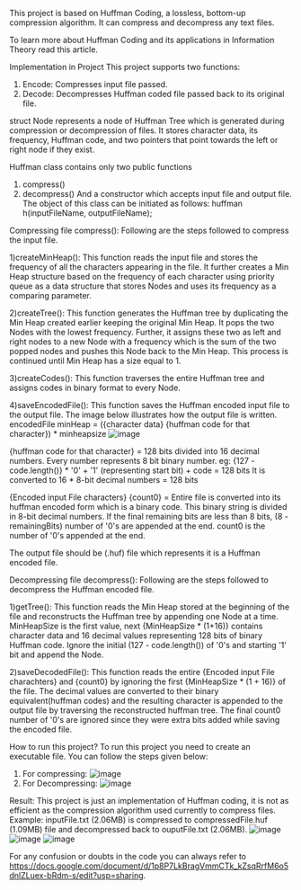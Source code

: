 This project is based on Huffman Coding, a lossless, bottom-up compression algorithm. It can compress and decompress any text files.

To learn more about Huffman Coding and its applications in Information Theory read this article.

Implementation in Project
This project supports two functions:
1) Encode: Compresses input file passed.
2) Decode: Decompresses Huffman coded file passed back to its original file.

struct Node represents a node of Huffman Tree which is generated during compression or decompression of files. It stores character data, its frequency, Huffman code, and two pointers that point towards the left or right node if they exist.

Huffman class contains only two public functions
1) compress()
2) decompress()
And a constructor which accepts input file and output file. The object of this class can be initiated as follows: huffman h(inputFileName, outputFileName);

Compressing file compress(): Following are the steps followed to compress the input file.

1)createMinHeap(): This function reads the input file and stores the frequency of all the characters appearing in the file. It further creates a Min Heap structure based on the frequency of each character using priority queue as a data structure that stores Nodes and uses its frequency as a comparing parameter.

2)createTree(): This function generates the Huffman tree by duplicating the Min Heap created earlier keeping the original Min Heap. It pops the two Nodes with the lowest frequency. Further, it assigns these two as left and right nodes to a new Node with a frequency which is the sum of the two popped nodes and pushes this Node back to the Min Heap. This process is continued until Min Heap has a size equal to 1.

3)createCodes(): This function traverses the entire Huffman tree and assigns codes in binary format to every Node.

4)saveEncodedFile(): This function saves the Huffman encoded input file to the output file. The image below illustrates how the output file is written.
encodedFile
minHeap = ({character data} {huffman code for that character}) * minheapsize
![image](https://github.com/RaumdeuterTM25/https---github.com-RaumdeuterTM25-ByteSqueeze/assets/92806873/75cd6cd6-347e-43a8-b6d8-bf26a65c9ce3)


{huffman code for that character} = 128 bits divided into 16 decimal numbers. Every number represents 8 bit binary number.
eg: {127 - code.length()} * '0' + '1' (representing start bit) + code = 128 bits
It is converted to 16 * 8-bit decimal numbers = 128 bits

{Encoded input File characters} {count0} = Entire file is converted into its huffman encoded form which is a binary code. This binary string is divided in 8-bit decimal numbers. If the final remaining bits are less than 8 bits, (8 - remainingBits) number of '0's are appended at the end. count0 is the number of '0's appended at the end.

The output file should be (.huf) file which represents it is a Huffman encoded file.

Decompressing file decompress(): Following are the steps followed to decompress the Huffman encoded file.

1)getTree(): This function reads the Min Heap stored at the beginning of the file and reconstructs the Huffman tree by appending one Node at a time. MinHeapSize is the first value, next {MinHeapSize * (1+16)} contains character data and 16 decimal values representing 128 bits of binary Huffman code. Ignore the initial (127 - code.length()) of '0's and starting '1' bit and append the Node.

2)saveDecodedFile(): This function reads the entire {Encoded input File charachters} and {count0} by ignoring the first {MinHeapSize * (1 + 16)} of the file. The decimal values are converted to their binary equivalent(huffman codes) and the resulting character is appended to the output file by traversing the reconstructed huffman tree. The final count0 number of '0's are ignored since they were extra bits added while saving the encoded file.

How to run this project?
To run this project you need to create an executable file. You can follow the steps given below:
1) For compressing:
![image](https://github.com/RaumdeuterTM25/https---github.com-RaumdeuterTM25-ByteSqueeze/assets/92806873/f992241f-7cd0-4f7e-9c1d-4e437cac6be7)
2) For Decompressing:
![image](https://github.com/RaumdeuterTM25/https---github.com-RaumdeuterTM25-ByteSqueeze/assets/92806873/1a8d469f-30d6-499e-a8d4-719653a278c9)

Result: This project is just an implementation of Huffman coding, it is not as efficient as the compression algorithm used currently to compress files.
Example: inputFile.txt (2.06MB) is compressed to compressedFile.huf (1.09MB) file and decompressed back to ouputFile.txt (2.06MB).
![image](https://github.com/RaumdeuterTM25/https---github.com-RaumdeuterTM25-ByteSqueeze/assets/92806873/bae05dad-cdfa-42d5-a95d-6f32a3dc7be1)
![image](https://github.com/RaumdeuterTM25/https---github.com-RaumdeuterTM25-ByteSqueeze/assets/92806873/8abe3783-c7d3-407f-846f-82ccc70dd391)
![image](https://github.com/RaumdeuterTM25/https---github.com-RaumdeuterTM25-ByteSqueeze/assets/92806873/a6758ce6-aacf-4475-9214-47ae9abd2030)

For any confusion or doubts in the code you can always refer to https://docs.google.com/document/d/1p8P7LkBragVmmCTk_kZsqRrfM6o5dnlZLuex-bRdm-s/edit?usp=sharing.

